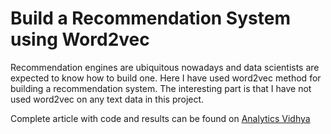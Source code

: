 # Build a Recommendation System using Word2vec

Recommendation engines are ubiquitous nowadays and data scientists are expected to know how to build one. Here I have used word2vec method for building a recommendation system. The interesting part is that I have not used word2vec on any text data in this project. 

Complete article with code and results can be found on [Analytics Vidhya](https://www.analyticsvidhya.com/blog/2019/07/how-to-build-recommendation-system-word2vec-python/)
